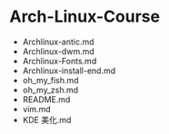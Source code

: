 # Arch-Linux-Course

- Archlinux-antic.md
- Archlinux-dwm.md
- Archlinux-Fonts.md
- Archlinux-install-end.md
- oh_my_fish.md
- oh_my_zsh.md
- README.md
- vim.md
- KDE 美化.md
